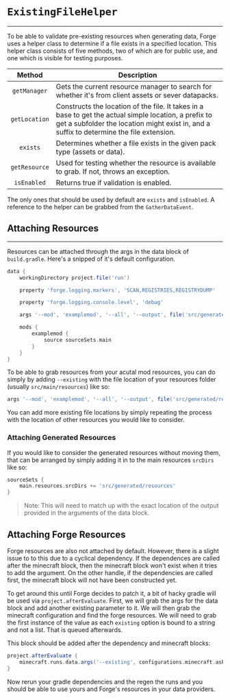 # `ExistingFileHelper`
---

To be able to validate pre-existing resources when generating data, Forge uses a helper class to determine if a file exists in a specified location. This helper class consists of five methods, two of which are for public use, and one which is visible for testing purposes.

Method | Description 
:---: | ---
`getManager` | Gets the current resource manager to search for whether it's from client assets or sever datapacks.
`getLocation` | Constructs the location of the file. It takes in a base to get the actual simple location, a prefix to get a subfolder the location might exist in, and a suffix to determine the file extension.
`exists` | Determines whether a file exists in the given pack type (assets or data).
`getResource` | Used for testing whether the resource is available to grab. If not, throws an exception.
`isEnabled` | Returns true if validation is enabled.

The only ones that should be used by default are `exists` and `isEnabled`. A reference to the helper can be grabbed from the `GatherDataEvent`.

## Attaching Resources
---

Resources can be attached through the args in the data block of `build.gradle`. Here's a snipped of it's default configuration.

```gradle
data {
    workingDirectory project.file('run')

    property 'forge.logging.markers', 'SCAN,REGISTRIES,REGISTRYDUMP'

    property 'forge.logging.console.level', 'debug'

    args '--mod', 'examplemod', '--all', '--output', file('src/generated/resources/')

    mods {
        examplemod {
            source sourceSets.main
        }
    }
}
```

To be able to grab resources from your acutal mod resources, you can do simply by adding `--existing` with the file location of your resources folder (usually `src/main/resources`) like so:

```gradle
args '--mod', 'examplemod', '--all', '--output', file('src/generated/resources/'), --existing, file('src/main/resources/')
```

You can add more existing file locations by simply repeating the process with the location of other resources you would like to consider.

### Attaching Generated Resources

If you would like to consider the generated resources without moving them, that can be arranged by simply adding it in to the main resources `srcDirs` like so:

```gradle
sourceSets {
    main.resources.srcDirs += 'src/generated/resources'
}
```

> Note: This will need to match up with the exact location of the output provided in the arguments of the data block.

## Attaching Forge Resources

Forge resources are also not attached by default. However, there is a slight issue to to this due to a cyclical dependency. If the dependences are called after the minecraft block, then the minecraft block won't exist when it tries to add the argument. On the other handle, if the dependencies are called first, the minecraft block will not have been constructed yet.

To get around this until Forge decides to patch it, a bit of hacky gradle will be used via `project.afterEvaluate`. First, we will grab the args for the data block and add another existing parameter to it. We will then grab the minecraft configuration and find the forge resources. We will need to grab the first instance of the value as each `existing` option is bound to a string and not a list. That is queued afterwards.

This block should be added after the dependency and minecraft blocks:

```gradle
project.afterEvaluate {
    minecraft.runs.data.args('--existing', configurations.minecraft.asPath.split(":").toList().find { it.contains("forge") }.split(";")[0])
}
```

Now rerun your gradle dependencies and the regen the runs and you should be able to use yours and Forge's resources in your data providers.